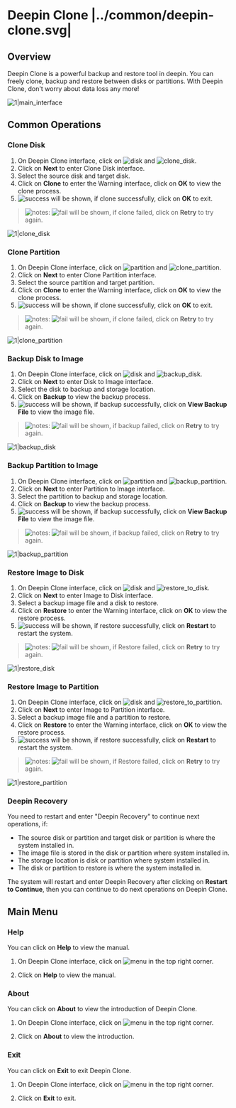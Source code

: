# Deepin Clone |../common/deepin-clone.svg|

## Overview
Deepin Clone is a powerful backup and restore tool in deepin. You can freely clone, backup and restore between disks or partitions. With Deepin Clone, don't worry about data loss any more!

![1|main_interface](jpg/main_interface.jpg)


## Common Operations

### Clone Disk
1. On Deepin Clone interface, click on ![disk](icon/disk.svg) and ![clone_disk](icon/clone_disk.svg).
2. Click on **Next** to enter Clone Disk interface.
3. Select the source disk and target disk.
4. Click on **Clone** to enter the Warning interface, click on **OK** to view the clone process.
5. ![success](icon/success.svg) will be shown, if clone successfully, click on **OK** to exit.

> ![notes](icon/notes.svg): ![fail](icon/fail.svg) will be shown, if clone failed, click on **Retry** to try again.

![1|clone_disk](jpg/clone_disk.jpg)


### Clone Partition
1. On Deepin Clone interface, click on ![partition](icon/disk.svg) and ![clone_partition](icon/clone_partition.svg).
2. Click on **Next** to enter Clone Partition interface.
3. Select the source partition and target partition.
4. Click on **Clone** to enter the Warning interface, click on **OK** to view the clone process.
5. ![success](icon/success.svg) will be shown, if clone successfully, click on **OK** to exit.

> ![notes](icon/notes.svg): ![fail](icon/fail.svg) will be shown, if clone failed, click on **Retry** to try again.

![1|clone_partition](jpg/clone_partition.jpg)


### Backup Disk to Image
1. On Deepin Clone interface, click on ![disk](icon/disk.svg) and ![backup_disk](icon/backup_disk.svg).
2. Click on **Next** to enter Disk to Image interface.
3. Select the disk to backup and storage location.
4. Click on **Backup** to view the backup process.
5. ![success](icon/success.svg) will be shown, if backup successfully, click on **View Backup File** to view the image file.

> ![notes](icon/notes.svg): ![fail](icon/fail.svg) will be shown, if backup failed, click on **Retry** to try again.

![1|backup_disk](jpg/backup_disk.jpg)


### Backup Partition to Image
1. On Deepin Clone interface, click on ![partition](icon/partition.svg) and ![backup_partition](icon/backup_partition.svg).
2. Click on **Next** to enter Partition to Image interface.
3. Select the partition to backup and storage location.
4. Click on **Backup** to view the backup process.
5. ![success](icon/success.svg) will be shown, if backup successfully, click on **View Backup File** to view the image file.

> ![notes](icon/notes.svg): ![fail](icon/fail.svg) will be shown, if backup failed, click on **Retry** to try again.

![1|backup_partition](jpg/backup_partition.jpg)

### Restore Image to Disk
1. On Deepin Clone interface, click on ![disk](icon/disk.svg) and ![restore_to_disk](icon/restore_to_disk.svg).
2. Click on **Next** to enter Image to Disk interface.
3. Select a backup image file and a disk to restore.
4. Click on **Restore** to enter the Warning interface, click on **OK** to view the restore process.
5. ![success](icon/success.svg) will be shown, if restore successfully, click on **Restart** to restart the system.

> ![notes](icon/notes.svg): ![fail](icon/fail.svg) will be shown, if Restore failed, click on **Retry** to try again.

![1|restore_disk](jpg/restore_disk.jpg)

### Restore Image to Partition
1. On Deepin Clone interface, click on ![disk](icon/disk.svg) and ![restore_to_partition](icon/restore_to_partition.svg).
2. Click on **Next** to enter Image to Partition interface.
3. Select a backup image file and a partition to restore.
4. Click on **Restore** to enter the Warning interface, click on **OK** to view the restore process.
5. ![success](icon/success.svg) will be shown, if restore successfully, click on **Restart** to restart the system.

> ![notes](icon/notes.svg): ![fail](icon/fail.svg) will be shown, if Restore failed, click on **Retry** to try again.

![1|restore_partition](jpg/restore_partition.jpg)

### Deepin Recovery
You need to restart and enter "Deepin Recovery" to continue next operations, if:
- The source disk or partition and target disk or partition is where the system installed in.
- The image file is stored in the disk or partition where system installed in.
- The storage location is disk or partition where system installed in.
- The disk or partition to restore is where the system installed in.

The system will restart and enter Deepin Recovery after clicking on **Restart to Continue**, then you can continue to do next operations on Deepin Clone.



## Main Menu

### Help
You can click on **Help** to view the manual.

1. On Deepin Clone interface, click on ![menu](icon/icon_menu.svg) in the top right corner.

2. Click on **Help** to view the manual.



### About
You can click on **About** to view the introduction of Deepin Clone.

1. On Deepin Clone interface, click on ![menu](icon/icon_menu.svg) in the top right corner.

2. Click on **About** to view the introduction.



### Exit

You can click on **Exit** to exit Deepin Clone.

1. On Deepin Clone interface, click on ![menu](icon/icon_menu.svg) in the top right corner.

2. Click on **Exit** to exit.





